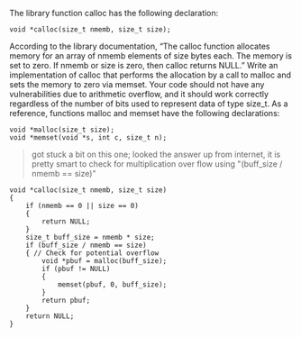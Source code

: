 The library function calloc has the following declaration:
```
void *calloc(size_t nmemb, size_t size);
```
According to the library documentation, “The calloc function allocates memory
for an array of nmemb elements of size bytes each. The memory is set to zero. If
nmemb or size is zero, then calloc returns NULL.”
Write an implementation of calloc that performs the allocation by a call to
malloc and sets the memory to zero via memset. Your code should not have any
vulnerabilities due to arithmetic overflow, and it should work correctly regardless
of the number of bits used to represent data of type size_t.
As a reference, functions malloc and memset have the following declarations:
```
void *malloc(size_t size);
void *memset(void *s, int c, size_t n);
```
> got stuck a bit on this one; looked the answer up from internet, it is pretty
> smart to check for multiplication over flow using "(buff_size / nmemb == size)"

```
void *calloc(size_t nmemb, size_t size)
{
    if (nmemb == 0 || size == 0)
    {
        return NULL;
    }
    size_t buff_size = nmemb * size;
    if (buff_size / nmemb == size)
    { // Check for potential overflow
        void *pbuf = malloc(buff_size);
        if (pbuf != NULL)
        {
            memset(pbuf, 0, buff_size);
        }
        return pbuf;
    }
    return NULL;
}
```

